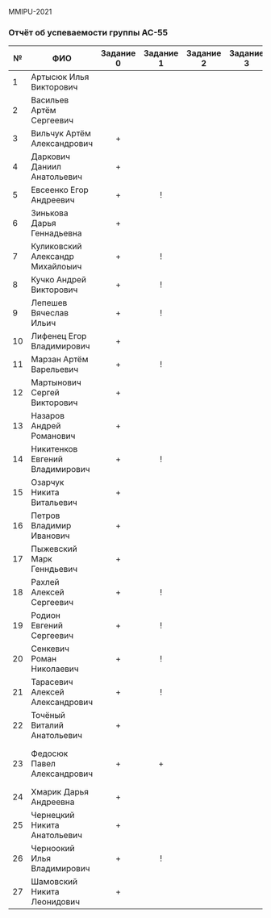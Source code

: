 MMIPU-2021
### Отчёт об успеваемости группы АС-55 

|№ |  ФИО                              | Задание 0 | Задание 1 | Задание 2 | Задание 3 | Задание 4 | Сообщения на тему: ... |
|--|-----------------------------------|:---------:|:---------:|:---------:|:---------:|:---------:|:---------:|
|1 | Артысюк Илья Викторович           |           |           |           |           |           |           |
|2 | Васильев Артём Сергеевич          |           |           |           |           |           |           |
|3 | Вильчук Артём Александрович       |     +     |           |           |           |           |           |
|4 | Даркович Даниил Анатольевич       |     +     |           |           |           |           |           |
|5 | Евсеенко Егор Андреевич           |     +     |     !     |           |           |           |           |
|6 | Зинькова Дарья Геннадьевна        |     +     |           |           |           |           |           |
|7 | Куликовский Александр Михайлоыич  |     +     |     !     |           |           |           |           |
|8 | Кучко Андрей Викторович           |     +     |     !     |           |           |           |           |
|9 | Лепешев Вячеслав Ильич            |     +     |     !     |           |           |           |           |
|10| Лифенец Егор Владимирович         |     +     |           |           |           |           |           |
|11| Марзан Артём Варельевич           |     +     |     !     |           |           |           |           |
|12| Мартынович Сергей Викторович      |     +     |           |           |           |           |           |
|13| Назаров Андрей Романович          |     +     |           |           |           |           |           |
|14| Никитенков Евгений Владимирович   |     +     |     !     |           |           |           |           |
|15| Озарчук Никита Витальевич         |     +     |           |           |           |           |           |
|16| Петров Владимир Иванович          |     +     |           |           |           |           |           |
|17| Пыжевский Марк Генндьевич         |     +     |           |           |           |           |           |
|18| Рахлей Алексей Сергеевич          |     +     |     !     |           |           |           |           |
|19| Родион Евгений Сергеевич          |     +     |     !     |           |           |           |           |
|20| Сенкевич Роман Николаевич         |     +     |     !     |           |           |           |           |
|21| Тарасевич Алексей Александрович   |     +     |     !     |           |           |           |           |
|22| Точёный Виталий Анатольевич       |     +     |           |           |           |           |           |
|23| Федосюк Павел Александрович       |     +     |     +     |           |           |           |История, структура и конкуренты Github(+)|
|24| Хмарик Дарья Андреевна            |     +     |           |           |           |           |           |
|25| Чернецкий Никита Анатольевич      |     +     |           |           |           |           |           |
|26| Черноокий Илья Владимирович       |     +     |     !     |           |           |           |           |
|27| Шамовский Никита Леонидович       |     +     |           |           |           |           |           |
